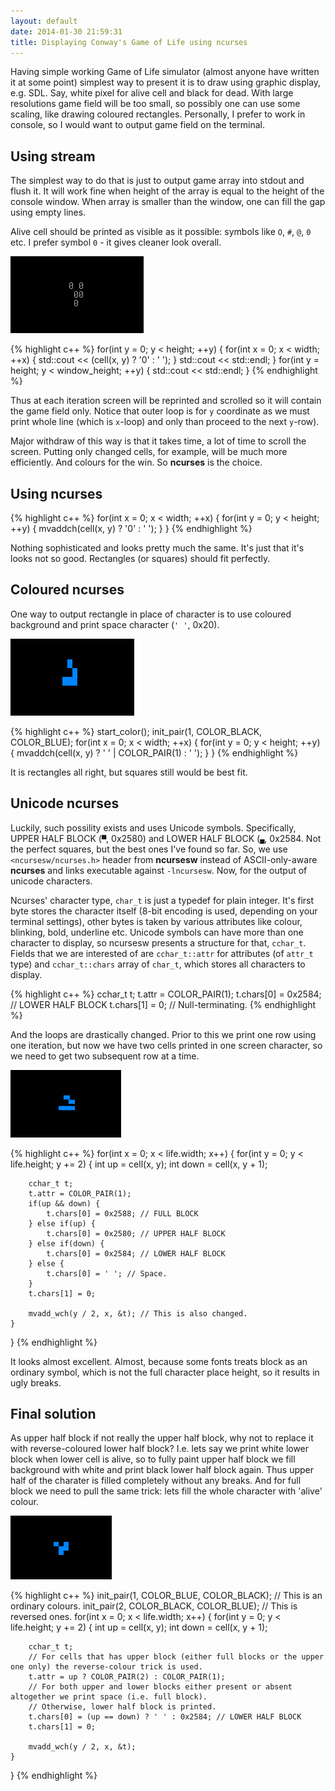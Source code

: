```yaml
---
layout: default
date: 2014-01-30 21:59:31
title: Displaying Conway's Game of Life using ncurses
---
```


Having simple working Game of Life simulator (almost anyone have written it at some point) simplest way to present it is to draw using graphic display, e.g. SDL. Say, white pixel for alive cell and black for dead. With large resolutions game field will be too small, so possibly one can use some scaling, like drawing coloured rectangles. Personally, I prefer to work in console, so I would want to output game field on the terminal.

## Using stream

The simplest way to do that is just to output game array into stdout and flush it. It will work fine when height of the array is equal to the height of the console window. When array is smaller than the window, one can fill the gap using empty lines.

Alive cell should be printed as visible as it possible: symbols like `O`, `#`, `@`, `0` etc. I prefer symbol `0` - it gives cleaner look overall.

![life-ncurses-plain](/images/life-ncurses-plain.png)

{% highlight c++ %}
for(int y = 0; y < height; ++y) {
	for(int x = 0; x < width; ++x) {
		std::cout << (cell(x, y) ? '0' : ' ');
	}
	std::cout << std::endl;
}
for(int y = height; y < window_height; ++y) {
	std::cout << std::endl;
}
{% endhighlight %}

Thus at each iteration screen will be reprinted and scrolled so it will contain the game field only. Notice that outer loop is for `y` coordinate as we must print whole line (which is `x`-loop) and only than proceed to the next `y`-row). 

Major withdraw of this way is that it takes time, a lot of time to scroll the screen. Putting only changed cells, for example, will be much more efficiently. And colours for the win. So **ncurses** is the choice.

## Using ncurses

{% highlight c++ %}
for(int x = 0; x < width; ++x) {
	for(int y = 0; y < height; ++y) {
		mvaddch(cell(x, y) ? '0' : ' ');
	}
}
{% endhighlight %}

Nothing sophisticated and looks pretty much the same. It's just that it's looks not so good. Rectangles (or squares) should fit perfectly.

## Coloured ncurses

One way to output rectangle in place of character is to use coloured background and print space character (`' '`, 0x20).

![life-ncurses-colour](/images/life-ncurses-colour.png)

{% highlight c++ %}
start_color();
init_pair(1, COLOR_BLACK, COLOR_BLUE);
for(int x = 0; x < width; ++x) {
	for(int y = 0; y < height; ++y) {
		mvaddch(cell(x, y) ? ' ' | COLOR_PAIR(1) : ' ');
	}
}
{% endhighlight %}

It is rectangles all right, but squares still would be best fit.

## Unicode ncurses

Luckily, such possility exists and uses Unicode symbols. Specifically, UPPER HALF BLOCK (`▀`, 0x2580) and LOWER HALF BLOCK (`▄`, 0x2584. Not the perfect squares, but the best ones I've found so far. So, we use `<ncursesw/ncurses.h>` header from **ncursesw** instead of ASCII-only-aware **ncurses** and links executable against `-lncursesw`. Now, for the output of unicode characters.

Ncurses' character type, `char_t` is just a typedef for plain integer. It's first byte stores the character itself (8-bit encoding is used, depending on your terminal settings), other bytes is taken by various attributes like colour, blinking, bold, underline etc. Unicode symbols can have more than one character to display, so ncursesw presents a structure for that, `cchar_t`. Fields that we are interested of are `cchar_t::attr` for attributes (of `attr_t` type) and `cchar_t::chars` array of `char_t`, which stores all characters to display.

{% highlight c++ %}
cchar_t t;
t.attr = COLOR_PAIR(1);
t.chars[0] = 0x2584; // LOWER HALF BLOCK
t.chars[1] = 0; // Null-terminating.
{% endhighlight %}

And the loops are drastically changed. Prior to this we print one row using one iteration, but now we have two cells printed in one screen character, so we need to get two subsequent row at a time.

![life-ncurses-blocks](/images/life-ncurses-blocks.png)

{% highlight c++ %}
for(int x = 0; x < life.width; x++) {
	for(int y = 0; y < life.height; y += 2) {
		int up = cell(x, y);
		int down = cell(x, y + 1);

		cchar_t t;
		t.attr = COLOR_PAIR(1);
		if(up && down) {
			t.chars[0] = 0x2588; // FULL BLOCK
		} else if(up) {
			t.chars[0] = 0x2580; // UPPER HALF BLOCK
		} else if(down) {
			t.chars[0] = 0x2584; // LOWER HALF BLOCK
		} else {
			t.chars[0] = ' '; // Space.
		}
		t.chars[1] = 0;

		mvadd_wch(y / 2, x, &t); // This is also changed.
	}
}
{% endhighlight %}

It looks almost excellent. Almost, because some fonts treats block as an ordinary symbol, which is not the full character place height, so it results in ugly breaks.

## Final solution

As upper half block if not really the upper half block, why not to replace it with reverse-coloured lower half block? I.e. lets say we print white lower block when lower cell is alive, so to fully paint upper half block we fill background with white and print black lower half block again. Thus upper half of the charater is filled completely without any breaks. And for full block we need to pull the same trick: lets fill the whole character with 'alive' colour.

![life-ncurses-final](/images/life-ncurses-final.png)


{% highlight c++ %}
init_pair(1, COLOR_BLUE, COLOR_BLACK); // This is an ordinary colours.
init_pair(2, COLOR_BLACK, COLOR_BLUE); // This is reversed ones.
for(int x = 0; x < life.width; x++) {
	for(int y = 0; y < life.height; y += 2) {
		int up = cell(x, y);
		int down = cell(x, y + 1);

		cchar_t t;
		// For cells that has upper block (either full blocks or the upper one only) the reverse-colour trick is used.
		t.attr = up ? COLOR_PAIR(2) : COLOR_PAIR(1);
		// For both upper and lower blocks either present or absent altogether we print space (i.e. full block).
		// Otherwise, lower half block is printed.
		t.chars[0] = (up == down) ? ' ' : 0x2584; // LOWER HALF BLOCK
		t.chars[1] = 0;

		mvadd_wch(y / 2, x, &t);
	}
}
{% endhighlight %}

